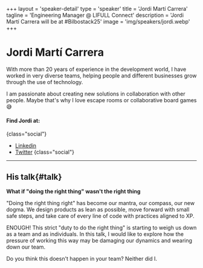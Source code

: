 +++
layout = 'speaker-detail'
type = 'speaker'
title = 'Jordi Martí Carrera'
tagline = 'Engineering Manager @ LIFULL Connect'
description = 'Jordi Martí Carrera will be at #Bilbostack25'
image = 'img/speakers/jordi.webp'
+++

# Jordi Martí Carrera

With more than 20 years of experience in the development world, I have worked in very diverse teams, helping people and different businesses grow through the use of technology.

I am passionate about creating new solutions in collaboration with other people. Maybe that's why I love escape rooms or collaborative board games 😅

#### Find Jordi at:

{class="social"}

- [Linkedin](https://www.linkedin.com/in/jmarti-heedrox/)
- [Twitter](https://twitter.com/itortv)
  {class="social"}

---  

## His talk{#talk}
**What if "doing the right thing" wasn't the right thing**

"Doing the right thing right" has become our mantra, our compass, our new dogma. We design products as lean as possible, move forward with small safe steps, and take care of every line of code with practices aligned to XP.

ENOUGH! This strict "duty to do the right thing" is starting to weigh us down as a team and as individuals. In this talk, I would like to explore how the pressure of working this way may be damaging our dynamics and wearing down our team.

Do you think this doesn't happen in your team? Neither did I.
